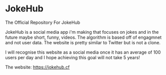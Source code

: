 # JokeHub
The Official Repository For JokeHub

JokeHub is a social media app i'm making that focuses on jokes and in  the future maybe short, funny, videos. The algorithm is based off of engagmnet and not user data. The website is pretty similar to Twitter but is not a clone.

I will recognise this website as a social media once it has an average of 100 users per day and I hope achieving this goal will not take 5 years!


The website: https://jokehub.cf
